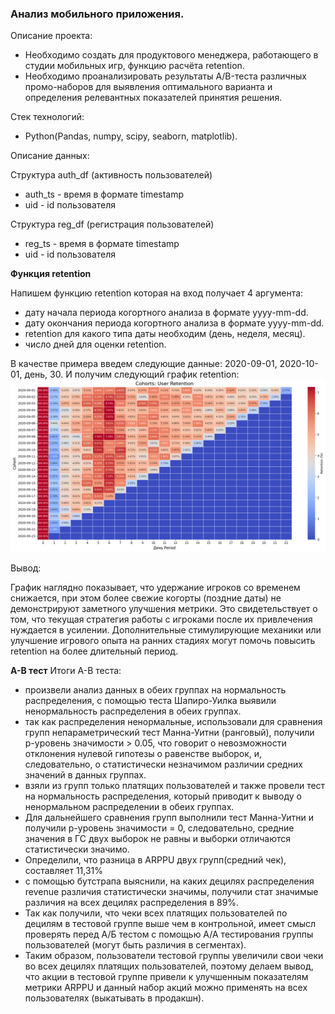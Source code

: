 ### Анализ мобильного приложения.

Описание проекта:

- Необходимо создать для продуктового менеджера, работающего в студии мобильных игр, функцию расчёта retention.
- Необходимо проанализировать результаты A/B-теста различных промо-наборов для выявления оптимального варианта и определения релевантных показателей принятия решения. 


Стек технологий:
- Python(Pandas, numpy, scipy, seaborn, matplotlib). 



Описание данных:

Структура auth_df (активность пользователей)
* auth_ts - время в формате timestamp
* uid - id пользователя

Структура reg_df (регистрация пользователей)
* reg_ts - время в формате timestamp
* uid - id пользователя



**Функция retention**

Напишем функцию retention которая на вход получает 4 аргумента:
* дату начала периода когортного анализа в формате yyyy-mm-dd.
* дату окончания периода когортного анализа в формате yyyy-mm-dd.
* retention для какого типа даты необходим (день, неделя, месяц).
* число дней для оценки retention.

В качестве примера введем следующие данные: 2020-09-01, 2020-10-01, день, 30. И получим следующий график retention:
![график retention](https://github.com/TODUR8/-/blob/main/retention.png)

Вывод:

График наглядно показывает, что удержание игроков со временем снижается, при этом более свежие когорты (поздние даты) не демонстрируют заметного улучшения метрики. Это свидетельствует о том, что текущая стратегия работы с игроками после их привлечения нуждается в усилении. Дополнительные стимулирующие механики или улучшение игрового опыта на ранних стадиях могут помочь повысить retention на более длительный период.


**А-В тест**
Итоги А-В теста:
* произвели анализ данных в обеих группах на нормальность распределения, с помощью теста Шапиро-Уилка выявили ненормальность распределения в обеих группах.
* так как распределения ненормальные, использовали для сравнения групп непараметрический тест Манна-Уитни (ранговый), получили p-уровень значимости > 0.05, что говорит о невозможности отклонения нулевой гипотезы о равенстве выборок, и, следовательно, о статистически незначимом различии средних значений в данных группах.
* взяли из групп только платящих пользователей и также провели тест на нормальность распределения, который приводит к выводу о ненормальном распределении в обеих группах.
* Для дальнейшего сравнения групп выполнили тест Манна-Уитни и получили p-уровень значимости = 0, следовательно, средние значения в ГС двух выборок не равны и выборки отличаются статистически значимо.
* Определили, что  разница в ARPPU двух групп(средний чек), составляет 11,31%
* с помощью бутстрапа выяснили, на каких децилях распределения revenue различия статистически значимы, получили стат значимые различия на всех децилях распределения в 89%.
* Так как получили, что чеки всех платящих пользователей по децилям в тестовой группе выше чем в контрольной, имеет смысл проверять перед А/Б тестом с помощью А/А тестирования группы пользователей (могут быть различия в сегментах).
* Таким образом, пользователи тестовой группы увеличили свои чеки во всех децилях платящих пользователей, поэтому делаем вывод, что акции в тестовой группе привели к улучшенным показателям метрики ARPPU и данный набор акций можно применять на всех пользователях (выкатывать в продакшн).
